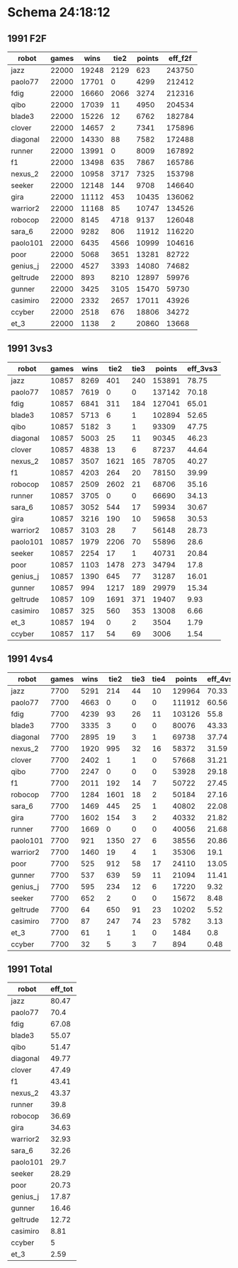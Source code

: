 Schema 24:18:12
===============

1991 F2F
--------

robot|games|wins|tie2|points|eff_f2f
-----|-----|----|----|------|-------
jazz|22000|19248|2129|623|243750|92.33
paolo77|22000|17701|0|4299|212412|80.46
fdig|22000|16660|2066|3274|212316|80.42
qibo|22000|17039|11|4950|204534|77.47
blade3|22000|15226|12|6762|182784|69.24
clover|22000|14657|2|7341|175896|66.63
diagonal|22000|14330|88|7582|172488|65.34
runner|22000|13991|0|8009|167892|63.6
f1|22000|13498|635|7867|165786|62.8
nexus_2|22000|10958|3717|7325|153798|58.26
seeker|22000|12148|144|9708|146640|55.55
gira|22000|11112|453|10435|136062|51.54
warrior2|22000|11168|85|10747|134526|50.96
robocop|22000|8145|4718|9137|126048|47.75
sara_6|22000|9282|806|11912|116220|44.02
paolo101|22000|6435|4566|10999|104616|39.63
poor|22000|5068|3651|13281|82722|31.33
genius_j|22000|4527|3393|14080|74682|28.29
geltrude|22000|893|8210|12897|59976|22.72
gunner|22000|3425|3105|15470|59730|22.63
casimiro|22000|2332|2657|17011|43926|16.64
ccyber|22000|2518|676|18806|34272|12.98
et_3|22000|1138|2|20860|13668|5.18

1991 3vs3
---------

robot|games|wins|tie2|tie3|points|eff_3vs3
-----|-----|----|----|----|------|--------
jazz|10857|8269|401|240|153891|78.75
paolo77|10857|7619|0|0|137142|70.18
fdig|10857|6841|311|184|127041|65.01
blade3|10857|5713|6|1|102894|52.65
qibo|10857|5182|3|1|93309|47.75
diagonal|10857|5003|25|11|90345|46.23
clover|10857|4838|13|6|87237|44.64
nexus_2|10857|3507|1621|165|78705|40.27
f1|10857|4203|264|20|78150|39.99
robocop|10857|2509|2602|21|68706|35.16
runner|10857|3705|0|0|66690|34.13
sara_6|10857|3052|544|17|59934|30.67
gira|10857|3216|190|10|59658|30.53
warrior2|10857|3103|28|7|56148|28.73
paolo101|10857|1979|2206|70|55896|28.6
seeker|10857|2254|17|1|40731|20.84
poor|10857|1103|1478|273|34794|17.8
genius_j|10857|1390|645|77|31287|16.01
gunner|10857|994|1217|189|29979|15.34
geltrude|10857|109|1691|371|19407|9.93
casimiro|10857|325|560|353|13008|6.66
et_3|10857|194|0|2|3504|1.79
ccyber|10857|117|54|69|3006|1.54

1991 4vs4
---------

robot|games|wins|tie2|tie3|tie4|points|eff_4vs4
-----|-----|----|----|----|----|------|--------
jazz|7700|5291|214|44|10|129964|70.33
paolo77|7700|4663|0|0|0|111912|60.56
fdig|7700|4239|93|26|11|103126|55.8
blade3|7700|3335|3|0|0|80076|43.33
diagonal|7700|2895|19|3|1|69738|37.74
nexus_2|7700|1920|995|32|16|58372|31.59
clover|7700|2402|1|1|0|57668|31.21
qibo|7700|2247|0|0|0|53928|29.18
f1|7700|2011|192|14|7|50722|27.45
robocop|7700|1284|1601|18|2|50184|27.16
sara_6|7700|1469|445|25|1|40802|22.08
gira|7700|1602|154|3|2|40332|21.82
runner|7700|1669|0|0|0|40056|21.68
paolo101|7700|921|1350|27|6|38556|20.86
warrior2|7700|1460|19|4|1|35306|19.1
poor|7700|525|912|58|17|24110|13.05
gunner|7700|537|639|59|11|21094|11.41
genius_j|7700|595|234|12|6|17220|9.32
seeker|7700|652|2|0|0|15672|8.48
geltrude|7700|64|650|91|23|10202|5.52
casimiro|7700|87|247|74|23|5782|3.13
et_3|7700|61|1|1|0|1484|0.8
ccyber|7700|32|5|3|7|894|0.48

1991 Total
----------

robot|eff_tot
-----|-------
jazz|80.47
paolo77|70.4
fdig|67.08
blade3|55.07
qibo|51.47
diagonal|49.77
clover|47.49
f1|43.41
nexus_2|43.37
runner|39.8
robocop|36.69
gira|34.63
warrior2|32.93
sara_6|32.26
paolo101|29.7
seeker|28.29
poor|20.73
genius_j|17.87
gunner|16.46
geltrude|12.72
casimiro|8.81
ccyber|5
et_3|2.59
